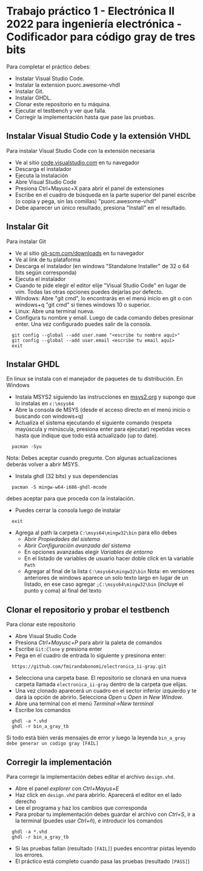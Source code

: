 # Trabajo práctico 1 - Electrónica II 2022 para ingeniería electrónica - Codificador para código gray de tres bits

Para completar el práctico debes:
- Instalar Visual Studio Code.
- Instalar la extension puorc.awesome-vhdl
- Instalar Git.
- Instalar GHDL.
- Clonar este repositorio en tu máquina.
- Ejecutar el testbench y ver que falla.
- Corregir la implementación hasta que pase las pruebas.

## Instalar Visual Studio Code y la extensión VHDL

Para instalar Visual Studio Code con la extensión necesaria

- Ve al sitio [code.visualstudio.com](https://code.visualstudio.com/) en tu navegador
- Descarga el instalador
- Ejecuta la instalación
- Abre Visual Studio Code
- Presiona Ctrl+Mayusc+X para abrir el panel de extensiones
- Escribe en el cuadro de búsqueda en la parte superior del panel escribe (o copia y pega, sin las comillas) "puorc.awesome-vhdl"
- Debe aparecer un único resultado, presiona "Install" en el resultado.

## Instalar Git

Para instalar Git

- Ve al sitio [git-scm.com/downloads](https://git-scm.com/downloads) en tu navegador
- Ve al link de tu plataforma
- Descarga el instalador (en windows "Standalone Installer" de 32 o 64 bits según corresponda)
- Ejecuta el instalador
- Cuando te pide elegir el editor elije "Visual Studio Code" en lugar de vim. Todas las otras opciones puedes dejarlas por defecto.
- Windows: Abre "git cmd", lo encontrarás en el menú inicio en git o con windows+q "git cmd" si tienes windows 10 o superior.
- Linux: Abre una terminal nueva.
- Configura tu nombre y email. Luego de cada comando debes presionar enter. Una vez configurado puedes salir de la consola.
```
  git config --global --add user.name "<escribe tu nombre aquí>"
  git config --global --add user.email <escribe tu email aquí>
  exit
```
## Instalar GHDL

En linux se instala con el manejador de paquetes de tu distribución.
En Windows
- Instala MSYS2 siguiendo las instrucciones en [msys2.org](https://www.msys2.org/) y supongo que lo instalas en `c:\msys64`
- Abre la consola de MSYS (desde el acceso directo en el menú inicio o buscando con windows+q)
- Actualiza el sistema ejecutando el siguiente comando (respeta mayúscula y minúscula, presiona enter para ejecutar) repetidas veces hasta que indique que todo está actualizado (up to date).
```
  pacman -Syu
```
  Nota: Debes aceptar cuando pregunte. Con algunas actualizaciones deberás volver a abrir MSYS.
- Instala ghdl (32 bits) y sus dependencias
```
  pacman -S mingw-w64-i686-ghdl-mcode
```
  debes aceptar para que proceda con la instalación.
- Puedes cerrar la consola luego de instalar
```
  exit
```  
- Agrega al path la carpeta `C:\msys64\mingw32\bin` para ello debes
  - Abrir _Propiedades del sistema_
  - Abrir _Configuración avanzada del sistema_
  - En opciones avanzadas elegir _Variables de entorno_
  - En el listado de variables de usuario hacer doble click en la variable `Path`
  - Agregar al final de la lista `C:\msys64\mingw32\bin`
    Nota: en versiones anteriores de windows aparece un solo texto largo en lugar de un listado, en ese caso agregar `;C:\msys64\mingw32\bin` (incluye el punto y coma) al final del texto

## Clonar el repositorio y probar el testbench

Para clonar este repositorio 
- Abre Visual Studio Code
- Presiona _Ctrl+Mayusc+P_ para abrir la paleta de comandos
- Escribe `Git:Clone` y presiona enter
- Pega en el cuadro de entrada lo siguiente y presinona enter:
```
  https://github.com/fmirandabonomi/electronica_ii-gray.git
```
- Selecciona una carpeta base. El repositorio se clonará en una nueva carpeta llamada `electronica_ii-gray` dentro de la carpeta que elijas.
- Una vez clonado aparecerá un cuadro en el sector inferior izquierdo y te dará la opción de abrirlo. Selecciona _Open_ u _Open in New Window_.
- Abre una terminal con el menú _Terminal->New terminal_
- Escribe los comandos 
```
  ghdl -a *.vhd
  ghdl -r bin_a_gray_tb
```
  Si todo está bién verás mensajes de error y luego la leyenda `bin_a_gray debe generar un codigo gray [FAIL]`
  
## Corregir la implementación

Para corregir la implementación debes editar el archivo `design.vhd`. 
- Abre el panel _explorer_ con _Ctrl+Mayus+E_
- Haz click en `design.vhd` para abrirlo. Aparecerá el editor en el lado derecho
- Lee el programa y haz los cambios que corresponda
- Para probar tu implementación debes guardar el archivo con _Ctrl+S_, ir a la terminal (puedes usar _Ctrl+ñ_), e introducir los comandos
```
  ghdl -a *.vhd
  ghdl -r bin_a_gray_tb
```
- Si las pruebas fallan (resultado `[FAIL]`) puedes encontrar pistas leyendo los errores.
- El práctico está completo cuando pasa las pruebas (resultado `[PASS]`)
